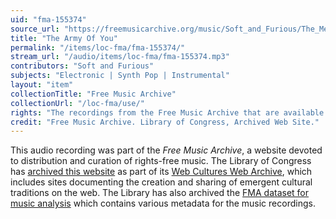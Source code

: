 ```yaml
---
uid: "fma-155374"
source_url: "https://freemusicarchive.org/music/Soft_and_Furious/The_Merfolk_I_Should_Turn_To_Be/Soft_and_Furious_-_The_Merfolk_I_Should_Turn_To_Be_-_09_The_Army_Of_You"
title: "The Army Of You"
permalink: "/items/loc-fma/fma-155374/"
stream_url: "/audio/items/loc-fma/fma-155374.mp3"
contributors: "Soft and Furious"
subjects: "Electronic | Synth Pop | Instrumental"
layout: "item"
collectionTitle: "Free Music Archive"
collectionUrl: "/loc-fma/use/"
rights: "The recordings from the Free Music Archive that are available on Citizen DJ have a CC0 1.0 Universal License (Public Domain Dedication) which means you can copy, modify, distribute and perform the work, even for commercial purposes, all without asking permission."
credit: "Free Music Archive. Library of Congress, Archived Web Site."
---
```


This audio recording was part of the _Free Music Archive_, a website devoted to distribution and curation of rights-free music. The Library of Congress has [archived this website](https://www.loc.gov/item/lcwaN0026492/) as part of its [Web Cultures Web Archive](https://www.loc.gov/collections/web-cultures-web-archive/about-this-collection/), which includes sites documenting the creation and sharing of emergent cultural traditions on the web. The Library has also archived the [FMA dataset for music analysis](https://catalog.loc.gov/vwebv/search?searchCode=LCCN&searchArg=2018655052&searchType=1&permalink=y) which contains various metadata for the music recordings.